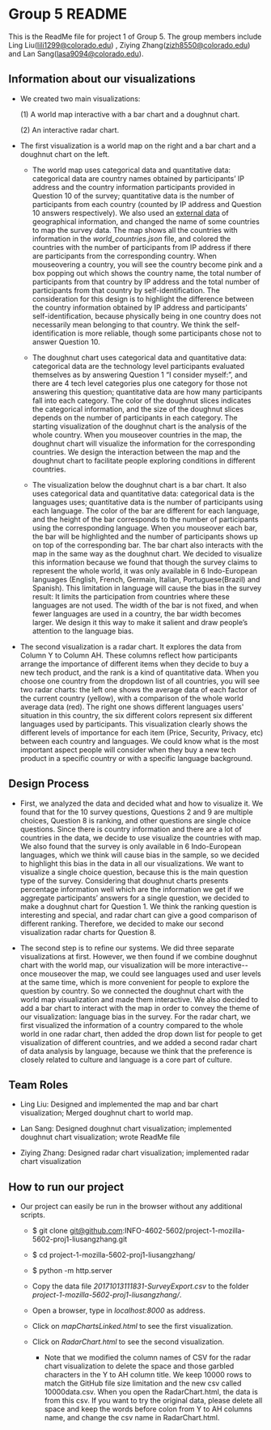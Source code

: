 # Group 5 README
This is the ReadMe file for project 1 of Group 5. The group members include Ling Liu(lili1299@colorado.edu) , Ziying Zhang(zizh8550@colorado.edu) and Lan Sang(lasa9094@colorado.edu). 

## Information about our visualizations
* We created two main visualizations: 

	(1) A world map interactive with a bar chart and a doughnut chart. 

	(2) An interactive radar chart.

* The first visualization is a world map on the right and a bar chart and a doughnut chart on the left. 

    * The world map uses categorical data and quantitative data: categorical data are country names obtained by participants’ IP address and the country information participants provided in Question 10 of the survey; quantitative data is the number of participants from each country (counted by IP address and Question 10 answers respectively). We also used an [external data](https://github.com/jdamiani27/Data-Visualization-and-D3/blob/master/lesson4/world_countries.json) of geographical information, and changed the name of some countries to map the survey data. The map shows all the countries with information in the *world_countries.json* file, and colored the countries with the number of participants from IP address if there are participants from the corresponding country. When mouseovering a country, you will see the country become pink and a box popping out which shows the country name, the total number of participants from that country by IP address and the total number of participants from that country by self-identification. The consideration for this design is to highlight the difference between the country information obtained by IP address and participants’ self-identification, because physically being in one country does not necessarily mean belonging to that country. We think the self-identification is more reliable, though some participants chose not to answer Question 10.
   
    * The doughnut chart uses categorical data and quantitative data: categorical data are the technology level participants evaluated themselves as by answering Question 1 “I consider myself:”, and there are 4 tech level categories plus one category for those not answering this question; quantitative data are how many participants fall into each category. The color of the doughnut slices indicates the categorical information, and the size of the doughnut slices depends on the number of participants in each category. The starting visualization of the doughnut chart is the analysis of the whole country. When you mouseover countries in the map, the doughnut chart will visualize the information for the corresponding countries. We design the interaction between the map and the doughnut chart to facilitate people exploring conditions in different countries.

    * The visualization below the doughnut chart is a bar chart. It also uses categorical data and quantitative data: categorical data is the languages uses; quantitative data is the number of participants using each language. The color of the bar are different for each language, and the height of the bar corresponds to the number of participants using the corresponding language. When you mouseover each bar, the bar will be highlighted and the number of participants shows up on top of the corresponding bar. The bar chart also interacts with the map in the same way as the doughnut chart. We decided to visualize this information because we found that though the survey claims to represent the whole world, it was only available in 6 Indo-European languages (English, French, Germain, Italian, Portuguese(Brazil) and Spanish). This limitation in language will cause the bias in the survey result: It limits the participation from countries where these languages are not used. The width of the bar is not fixed, and when fewer languages are used in a country, the bar width becomes larger. We design it this way to make it salient and draw people’s attention to the language bias. 

* The second visualization is a radar chart. It explores the data from Column Y to Column AH. These columns reflect how participants arrange the importance of different items when they decide to buy a new tech product, and the rank is a kind of quantitative data. When you choose one country from the dropdown list of all countries, you will see two radar charts: the left one shows the average data of each factor of the current country (yellow), with a comparison of the whole world average data (red).  The right one shows different languages users' situation in this country, the six different colors represent six different languages used by participants. This visualization clearly shows the different levels of importance for each item (Price, Security, Privacy, etc) between each country and languages. We could know what is the most important aspect people will consider when they buy a new tech product in a specific country or with a specific language background.

## Design Process

* First, we analyzed the data and decided what and how to visualize it. We found that for the 10 survey questions, Questions 2 and 9 are multiple choices, Question 8 is ranking, and other questions are single choice questions. Since there is country information and there are a lot of countries in the data, we decide to use visualize the countries with map. We also found that the survey is only available in 6 Indo-European languages, which we think will cause bias in the sample, so we decided to highlight this bias in the data in all our visualizations. We want to visualize a single choice question, because this is the main question type of the survey. Considering that doughnut charts presents percentage information well which are the information we get if we aggregate participants’ answers for a single question, we decided to make a doughnut chart for Question 1. We think the ranking question is interesting and special, and radar chart can give a good comparison of different ranking. Therefore, we decided to make our second visualization radar charts for Question 8.

* The second step is to refine our systems. We did three separate visualizations at first. However, we then found if we combine doughnut chart with the world map, our visualization will be more interactive--once mouseover the map, we could see languages used and user levels at the same time, which is more convenient for people to explore the question by country. So we connected the doughnut chart with the world map visualization and made them interactive. We also decided to add a bar chart to interact with the map in order to convey the theme of our visualization: language bias in the survey. For the radar chart, we first visualized the information of a country compared to the whole world in one radar chart, then added the drop down list for people to get visualization of different countries, and we added a second radar chart of data analysis by language, because we think that the preference is closely related to culture and language is a core part of culture.

## Team Roles

* Ling Liu: Designed and implemented the map and bar chart visualization; Merged doughnut chart to world map.

* Lan Sang: Designed doughnut chart visualization; implemented doughnut chart visualization; wrote ReadMe file

* Ziying Zhang: Designed radar chart visualization; implemented radar chart visualization


## How to run our project
		
* Our project can easily be run in the browser without any additional scripts. 

   * $ git clone git@github.com:INFO-4602-5602/project-1-mozilla-5602-proj1-liusangzhang.git
   
   * $ cd project-1-mozilla-5602-proj1-liusangzhang/
   
   * $ python -m http.server
   
   * Copy the data file *20171013111831-SurveyExport.csv* to the folder *project-1-mozilla-5602-proj1-liusangzhang/*.
   
   * Open a browser, type in *localhost:8000* as address.
   
   * Click on *mapChartsLinked.html* to see the first visualization.
   
   * Click on *RadarChart.html* to see the second visualization.
         
	  * Note that we modified the column names of CSV for the radar chart visualization to delete the space and those garbled characters in the Y to AH column title. We keep 10000 rows to match the GitHub file size limitation and the new csv called 10000data.csv. When you open the RadarChart.html, the data is from this csv. If you want to try the original data, please delete all space and keep the words before colon from Y to AH columns name, and change the csv name in RadarChart.html.
